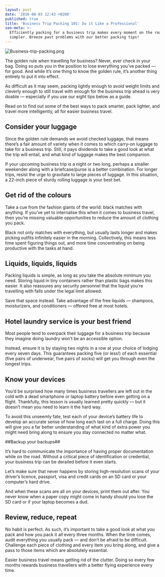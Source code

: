 ```yaml
---
layout: post
date: '2016-08-03 12:43 +0200'
published: true
title: 'Business Trip Packing 101: Do it Like a Professional'
seo-meta: >-
  Efficiently packing for a business trip makes every moment on the road
  simpler. Breeze past problems with our better packing tips!
---
```

![Business-trip-packing.png]({{site.baseurl}}/blog-media/Business-trip-packing.png)

The golden rule when travelling for business? Never, ever check in your bag. Doing so puts you in the position to lose everything you’ve packed — for good. And while it’s one thing to know the golden rule, it’s another thing entirely to put it into effect.

As difficult as it may seem, packing lightly enough to avoid weight limits and cleverly enough to still travel with enough for the business trip ahead is very doable — especially if you use our eight tips below as a guide.

Read on to find out some of the best ways to pack smarter, pack lighter, and travel more intelligently, all for easier business travel.

## Consider your luggage ##

Since the golden rule demands we avoid checked luggage, that means there’s a fair amount of variety when it comes to which carry-on luggage to take for a business trip. Still, it pays dividends to take a good look at what the trip will entail, and what kind of luggage makes the best companion.

If your upcoming business trip is a night or two long, perhaps a smaller weekender along with a briefcase/purse is a better combination. For longer trips, resist the urge to gravitate to large pieces of luggage. In this situation, a 22-inch piece of sturdy rolling luggage is your best bet.

## Get rid of the colours ##

Take a cue from the fashion giants of the world: black matches with anything. If you’ve yet to internalise this when it comes to business travel, then you’re missing valuable opportunities to reduce the amount of clothing you pack.

Black not only matches with everything, but usually lasts longer and makes picking outfits infinitely easier in the morning. Collectively, this means less time spent figuring things out, and more time concentrating on being productive with the tasks at hand.

## Liquids, liquids, liquids ##

Packing liquids is simple, as long as you take the absolute minimum you need. Storing liquid in tiny containers rather than plastic bags makes this easier. It also reassures any security personnel that the liquid you’re travelling with falls under the legal limit allowed.

Save that space instead. Take advantage of the free liquids — shampoos, moisturizers, and conditioners — offered free at most hotels.

## Hotel laundry service is your best friend ##

Most people tend to overpack their luggage for a business trip because they imagine doing laundry won’t be an accessible option.

Instead, ensure it is by staying two nights in a row at your choice of lodging every seven days. This guarantees packing five (or less!) of each essential (five pairs of underwear, five pairs of socks) will get you through even the longest trips.

## Know your devices ##

You’d be surprised how many times business travellers are left out in the cold with a dead smartphone or laptop battery before even getting on a flight. Thankfully, this lesson is usually learned pretty quickly — but it doesn’t mean you need to learn it the hard way.

To avoid this unseemly fate, test each of your device’s battery life to develop an accurate sense of how long each last on a full charge. Doing this will give you a far better understanding of what kind of extra power you might need bring along to ensure you stay connected no matter what.

##Backup your backups##

It’s hard to communicate the importance of having proper documentation while on the road. Without a critical piece of identification or credential, your business trip can be derailed before it even starts.

Let’s make sure that never happens by storing high-resolution scans of your driver’s licence, passport, visa and credit cards on an SD card or your computer’s hard drive.

And when these scans are all on your devices, print them out after. You never know when a paper copy might come in handy should you lose the SD card or if your laptop becomes a dud.

## Review, reduce, repeat ##

No habit is perfect. As such, it’s important to take a good look at what you pack and how you pack it all every three months. When the time comes, audit everything you usually pack — and don’t be afraid to be difficult. Challenge each piece of clothing and every item you bring along, and give a pass to those items which are absolutely essential.

Easier business travel means getting rid of the clutter. Doing so every few months rewards business travellers with a better flying experience every time.


<!-- Start of Leadin Embed -->
  <script type="text/javascript" src="//js.leadin.com/js/v1/2471398.js" id="LeadinEmbed-2471398" crossorigin="use-credentials" async defer></script>
<!-- End of Leadin Embed -->
